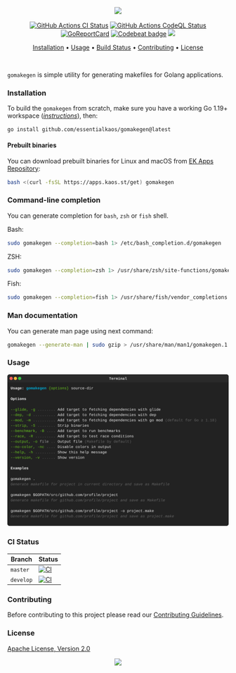 <p align="center"><a href="#readme"><img src="https://gh.kaos.st/gomakegen.svg"/></a></p>

<p align="center">
  <a href="https://kaos.sh/w/gomakegen/ci"><img src="https://kaos.sh/w/gomakegen/ci.svg" alt="GitHub Actions CI Status" /></a>
  <a href="https://kaos.sh/w/gomakegen/codeql"><img src="https://kaos.sh/w/gomakegen/codeql.svg" alt="GitHub Actions CodeQL Status" /></a>
  <a href="https://kaos.sh/r/gomakegen"><img src="https://kaos.sh/r/gomakegen.svg" alt="GoReportCard" /></a>
  <a href="https://kaos.sh/b/gomakegen"><img src="https://kaos.sh/b/6f7a19c8-d78d-4062-a8cf-fdac4b8d1f85.svg" alt="Codebeat badge" /></a>
  <a href="#license"><img src="https://gh.kaos.st/apache2.svg"></a>
</p>

<p align="center"><a href="#installation">Installation</a> • <a href="#usage">Usage</a> • <a href="#build-status">Build Status</a> • <a href="#contributing">Contributing</a> • <a href="#license">License</a></p>

<br/>

`gomakegen` is simple utility for generating makefiles for Golang applications.

### Installation

To build the `gomakegen` from scratch, make sure you have a working Go 1.19+ workspace (_[instructions](https://go.dev/doc/install)_), then:

```
go install github.com/essentialkaos/gomakegen@latest
```

#### Prebuilt binaries

You can download prebuilt binaries for Linux and macOS from [EK Apps Repository](https://apps.kaos.st/gomakegen/latest):

```bash
bash <(curl -fsSL https://apps.kaos.st/get) gomakegen
```

### Command-line completion

You can generate completion for `bash`, `zsh` or `fish` shell.

Bash:
```bash
sudo gomakegen --completion=bash 1> /etc/bash_completion.d/gomakegen
```

ZSH:
```bash
sudo gomakegen --completion=zsh 1> /usr/share/zsh/site-functions/gomakegen
```

Fish:
```bash
sudo gomakegen --completion=fish 1> /usr/share/fish/vendor_completions.d/gomakegen.fish
```

### Man documentation

You can generate man page using next command:

```bash
gomakegen --generate-man | sudo gzip > /usr/share/man/man1/gomakegen.1.gz
```

### Usage

<img src=".github/images/usage.svg" />

### CI Status

| Branch | Status |
|--------|--------|
| `master` | [![CI](https://kaos.sh/w/gomakegen/ci.svg?branch=master)](https://kaos.sh/w/gomakegen/ci?query=branch:master) |
| `develop` | [![CI](https://kaos.sh/w/gomakegen/ci.svg?branch=master)](https://kaos.sh/w/gomakegen/ci?query=branch:develop) |

### Contributing

Before contributing to this project please read our [Contributing Guidelines](https://github.com/essentialkaos/contributing-guidelines#contributing-guidelines).

### License

[Apache License, Version 2.0](https://www.apache.org/licenses/LICENSE-2.0)

<p align="center"><a href="https://essentialkaos.com"><img src="https://gh.kaos.st/ekgh.svg"/></a></p>

